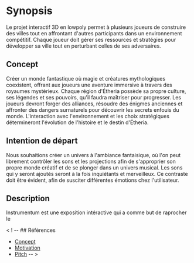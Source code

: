 # Synopsis
Le projet interactif 3D en lowpoly permet à plusieurs joueurs de construire des villes tout en affrontant d'autres participants dans un environnement compétitif. Chaque joueur doit gérer ses ressources et stratégies pour développer sa ville tout en perturbant celles de ses adversaires.

## Concept
Créer un monde fantastique où magie et créatures mythologiques coexistent, offrant aux joueurs une aventure immersive à travers des royaumes mystérieux. Chaque région d'Étheria possède sa propre culture, ses légendes et ses pouvoirs, qu'il faudra maîtriser pour progresser. Les joueurs devront forger des alliances, résoudre des énigmes anciennes et affronter des dangers surnaturels pour découvrir les secrets enfouis du monde. L'interaction avec l'environnement et les choix stratégiques détermineront l'évolution de l'histoire et le destin d'Étheria.
## Intention de départ 
Nous souhaitions créer un univers à l'ambiance fantaisique, où l'on peut librement contrôler les sons et les projections afin de s'approprier son propre monde créatif et de se plonger dans un univers musical. Les sons qui y seront ajoutés seront à la fois inquiétants et merveilleux. Ce contraste doit être évident, afin de susciter différentes émotions chez l'utilisateur.

## Description
Instrumentum est une exposition intéractive qui a comme but de raprocher le 

< ! -- ## Références

* [Concept](https://tim-montmorency.com/582523-gestion/#/contenus/2_scenarisation/10_idee/10_concept/)
* [Motivation](https://tim-montmorency.com/582523-gestion/#/contenus/2_scenarisation/10_idee/30_motivations/)
* [Pitch](https://tim-montmorency.com/582523-gestion/#/contenus/4_faisabilite/20_pitch/) -- >

